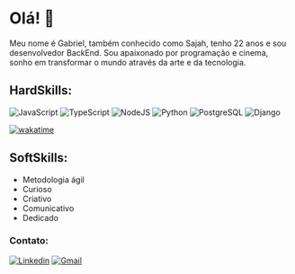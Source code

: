 # Olá! 👋

Meu nome é Gabriel, também conhecido como Sajah, tenho 22 anos e sou desenvolvedor BackEnd. Sou apaixonado por programação e cinema, sonho em transformar o mundo através da arte e da tecnologia.

## HardSkills:
![JavaScript](https://img.shields.io/badge/JavaScript-323330?style=for-the-badge&logo=javascript&logoColor=F7DF1E)
![TypeScript](https://img.shields.io/badge/TypeScript-007ACC?style=for-the-badge&logo=typescript&logoColor=white)
![NodeJS](https://img.shields.io/badge/Node.js-339933?style=for-the-badge&logo=nodedotjs&logoColor=white)
![Python](https://img.shields.io/badge/python-3670A0?style=for-the-badge&logo=python&logoColor=ffdd54)
![PostgreSQL](https://img.shields.io/badge/PostgreSQL-316192?style=for-the-badge&logo=postgresql&logoColor=white)
![Django](https://img.shields.io/badge/django-%23092E20.svg?style=for-the-badge&logo=django&logoColor=white)


[![wakatime](https://wakatime.com/badge/user/9e72cf3a-83eb-4320-b747-9dae036f05e5.svg)](https://wakatime.com/@9e72cf3a-83eb-4320-b747-9dae036f05e5)

## SoftSkills:
- Metodologia ágil
- Curioso
- Criativo
- Comunicativo
- Dedicado


### Contato:
[![Linkedin](https://img.shields.io/badge/LinkedIn-0077B5?style=for-the-badge&logo=linkedin&logoColor=white)](https://www.linkedin.com/in/gabriel-azevedo-8a3593227/)
[![Gmail](https://img.shields.io/badge/Gmail-D14836?style=for-the-badge&logo=gmail&logoColor=white)](azs.gabriel00@gmail.com)
